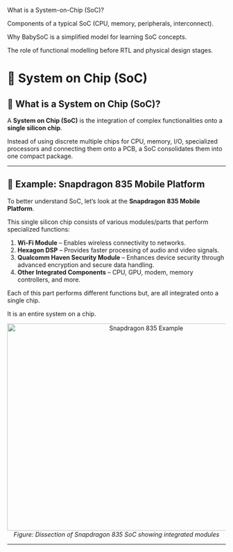 What is a System-on-Chip (SoC)?

Components of a typical SoC (CPU, memory, peripherals, interconnect).

Why BabySoC is a simplified model for learning SoC concepts.

The role of functional modelling before RTL and physical design stages. 



# 📘 System on Chip (SoC)

## 🔹 What is a System on Chip (SoC)?
A **System on Chip (SoC)** is the integration of complex functionalities onto a **single silicon chip**.  

Instead of using discrete multiple chips for CPU, memory, I/O, specialized processors and connecting them onto a PCB, a SoC consolidates them into one compact package.

---

## 🔹 Example: Snapdragon 835 Mobile Platform
To better understand SoC, let’s look at the **Snapdragon 835 Mobile Platform**.  

This single silicon chip consists of various modules/parts that perform specialized functions:  

1. **Wi-Fi Module** – Enables wireless connectivity to networks.  
2. **Hexagon DSP** – Provides faster processing of audio and video signals.  
3. **Qualcomm Haven Security Module** – Enhances device security through advanced encryption and secure data handling.  
4. **Other Integrated Components** – CPU, GPU, modem, memory controllers, and more.  

Each of this part performs different functions but, are all integrated onto a single chip. 

It is an entire system on a chip.

<div align="center">
  <img width="625" height="478" alt="Snapdragon 835 Example" src="https://github.com/user-attachments/assets/1aa702ad-c09a-45b1-9d0f-81a836feecd1" />
  <br/>
  <em>Figure: Dissection of Snapdragon 835 SoC showing integrated modules</em>
</div>

---
